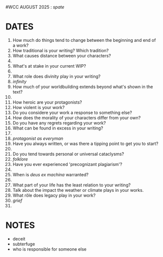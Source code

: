 #WCC AUGUST 2025 : *spate*
<!-- Atra-ḫasīs -->

# DATES
1. How much do things tend to change between the beginning and end of a work?
2. How traditional is your writing? Which tradition?
3. What causes distance between your characters?
4. 
5. What's at stake in your current WIP?
6. 
7. What role does divinity play in your writing?
8. *infinity*
9. How much of your worldbuilding extends beyond what's shown in the text?
10. 
11. How heroic are your protagonists?
12. How violent is your work?
13. Do you considere your work a response to something else?
14. How does the morality of your characters differ from your own?
15. Do you have any regrets regarding your work?
16. What can be found in excess in your writing?
17. 
18. *protagonist as everyman*
19. Have you always written, or was there a tipping point to get you to start?
20. 
21. Do you tend towards personal or universal cataclysms?
22. *folklore*
23. Have you ever experienced 'precognizant plagiarism'?
24. 
25. When is *deus ex machina* warranted?
26. 
27. What part of your life has the least relation to your writing?
28. Talk about the impact the weather or climate plays in your works.
29. What rôle does legacy play in your work?
30. *grief*
31. 

# NOTES
- deceit
- subterfuge
- who is responsible for someone else
